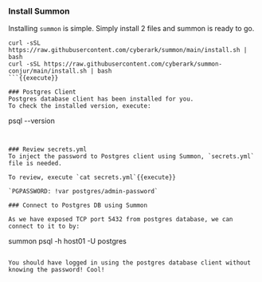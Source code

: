 

### Install Summon
Installing `summon` is simple.  Simply install 2 files and summon is ready to go.

```
curl -sSL https://raw.githubusercontent.com/cyberark/summon/main/install.sh | bash
curl -sSL https://raw.githubusercontent.com/cyberark/summon-conjur/main/install.sh | bash
```{{execute}}

### Postgres Client
Postgres database client has been installed for you. 
To check the installed version, execute:
```
psql --version
```{{execute}}


### Review secrets.yml
To inject the password to Postgres client using Summon, `secrets.yml` file is needed.   

To review, execute `cat secrets.yml`{{execute}}

`PGPASSWORD: !var postgres/admin-password`

### Connect to Postgres DB using Summon

As we have exposed TCP port 5432 from postgres database, we can connect to it to by:

```
summon psql -h host01 -U postgres
```{{execute}}

You should have logged in using the postgres database client without knowing the password! Cool!
